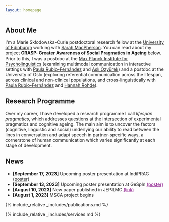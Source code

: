 ```yaml
---
layout: homepage
---
```


## About Me

I'm a Marie Skłodowska-Curie postdoctoral research fellow at the <a href="https://www.ed.ac.uk/ppls">University of Edinburgh</a> working with <a href="https://www.ed.ac.uk/profile/sarah-e-macpherson">Sarah MacPherson</a>. You can read about my project **GRASP: Greater Awareness of Social Pragmatics in Ageing** below. Prior to this, I was a postdoc at the <a href="https://www.mpi.nl">Max Planck Institute for Psycholinguistics</a> (examining multimodal communication in interactive settings with <a href="https://www.mpi.nl/people/rubio-fernandez-paula">Paula Rubio-Fernández</a> and <a href="https://www.mpi.nl/people/ozyurek-asli">Aslı Özyürek</a>) and a postdoc at the University of Oslo (exploring referential communication across the lifespan, across clinical and non-clinical populations, and cross-linguistically with <a href="https://www.mpi.nl/people/rubio-fernandez-paula">Paula Rubio-Fernández</a> and <a href="http://www.lel.ed.ac.uk/~hrohde/">Hannah Rohde</a>).






## Research Programme

Over my career, I have developed a research programme I call <i>lifespan pragmatics</i>, which addresses questions at the intersection of experimental pragmatics and cognitive ageing. The main aim is to uncover the factors (cognitive, linguistic and social) underlying our ability to read between the lines in conversation and adapt speech in partner-specific ways, a cornerstone of human communication which varies significantly at each stage of development. 

## News

- **[September 17, 2023]** Upcoming poster presentation at IndiPRAG <a href="https://psyarxiv.com/685ts/">(poster)</a>
- **[September 13, 2023]** Upcoming poster presentation at GeSpIn <a href="https://psyarxiv.com/685ts/" style="color:purple">(poster)</a>
- **[August 10, 2023]** New paper published in JEP:LMC <a href="https://psyarxiv.com/685ts/" style="color:purple">(link)</a>
- **[August 1, 2023]** MSCA project begins



{% include_relative _includes/publications.md %}

{% include_relative _includes/services.md %}
